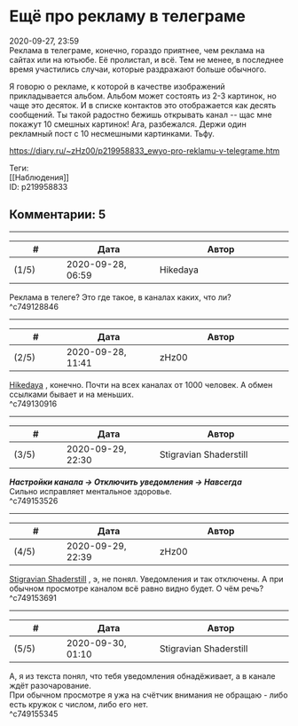 Ещё про рекламу в телеграме
===========================

  
2020-09-27, 23:59  
 Реклама в телеграме, конечно, гораздо приятнее, чем реклама на сайтах или на ютьюбе. Её пролистал, и всё. Тем не менее, в последнее время участились случаи, которые раздражают больше обычного.   
   
 Я говорю о рекламе, к которой в качестве изображений прикладывается альбом. Альбом может состоять из 2-3 картинок, но чаще это десяток. И в списке контактов это отображается как десять сообщений. Ты такой радостно бежишь открывать канал -- щас мне покажут 10 смешных картинок! Ага, разбежался. Держи один рекламный пост с 10 несмешными картинками. Тьфу.   
  
<https://diary.ru/~zHz00/p219958833_ewyo-pro-reklamu-v-telegrame.htm>  
  
Теги:  
[[Наблюдения]]  
ID: p219958833  


Комментарии: 5
--------------

  


---



|         #         |              Дата              |                     Автор                     |           ID           |
| --- | --- | --- | --- |
| (1/5) | 2020-09-28, 06:59 | Hikedaya | c749128846 |

  
 Реклама в телеге? Это где такое, в каналах каких, что ли?   
 ^c749128846

---



|         #         |              Дата              |                     Автор                     |           ID           |
| --- | --- | --- | --- |
| (2/5) | 2020-09-28, 11:41 | zHz00 | c749130916 |

  
  [Hikedaya](http://hikedaya.diary.ru "Записная книжка")  , конечно. Почти на всех каналах от 1000 человек. А обмен ссылками бывает и на меньших.   
 ^c749130916

---



|         #         |              Дата              |                     Автор                     |           ID           |
| --- | --- | --- | --- |
| (3/5) | 2020-09-29, 22:30 | Stigravian Shaderstill | c749153526 |

  
  ***Настройки канала -> Отключить уведомления -> Навсегда***    
 Сильно исправляет ментальное здоровье.   
 ^c749153526

---



|         #         |              Дата              |                     Автор                     |           ID           |
| --- | --- | --- | --- |
| (4/5) | 2020-09-29, 22:39 | zHz00 | c749153691 |

  
  [Stigravian Shaderstill](http://stigravian.diary.ru "Science, Death, Rock-n-Roll")  , э, не понял. Уведомления и так отключены. А при обычном просмотре каналом всё равно видно будет. О чём речь?   
 ^c749153691

---



|         #         |              Дата              |                     Автор                     |           ID           |
| --- | --- | --- | --- |
| (5/5) | 2020-09-30, 01:10 | Stigravian Shaderstill | c749155345 |

  
 А, я из текста понял, что тебя уведомления обнадёживает, а в канале ждёт разочарование.   
  При обычном просмотре я ужа на счётчик внимания не обращаю - либо есть кружок с числом, либо его нет.    
 ^c749155345